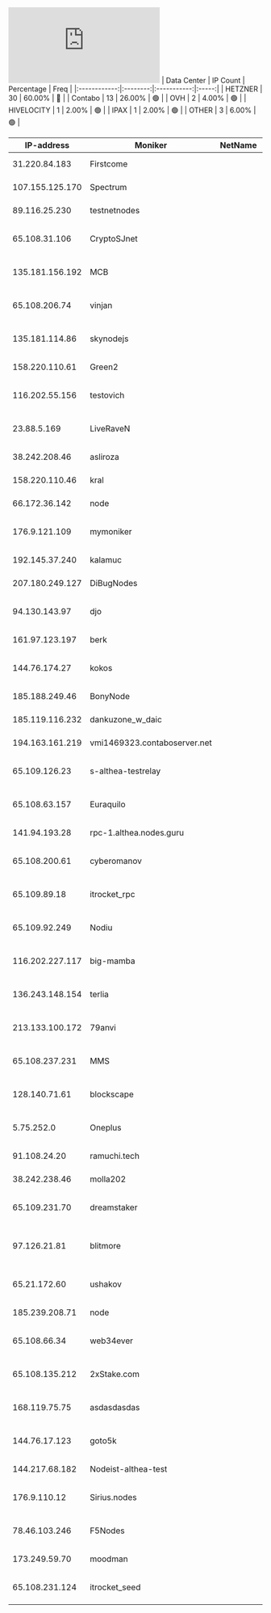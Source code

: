 ![Diagramm](https://github.com/obajay/StateSync-snapshots/blob/main/Projects/Althea/1/README.md)
| Data Center | IP Count | Percentage | Freq |
|:------------:|:--------:|:-----------:|:-----:|
| HETZNER | 30 | 60.00% | 🔴 |
| Contabo | 13 | 26.00% | 🟢 |
| OVH | 2 | 4.00% | 🟢 |
| HIVELOCITY | 1 | 2.00% | 🟢 |
| IPAX | 1 | 2.00% | 🟢 |
| OTHER | 3 | 6.00% | 🟢 |

<!-- START_TABLE -->
| IP-address | Moniker | NetName | Organization |
|-------------|-------------|-------------|-------------|
| 31.220.84.183 | Firstcome |  | AS51167 Contabo GmbH |
| 107.155.125.170 | Spectrum |  | AS29802 HIVELOCITY, Inc. |
| 89.116.25.230 | testnetnodes |  | AS51167 Contabo GmbH |
| 65.108.31.106 | CryptoSJnet |  | AS24940 Hetzner Online GmbH |
| 135.181.156.192 | MCB |  | AS24940 Hetzner Online GmbH |
| 65.108.206.74 | vinjan |  | AS24940 Hetzner Online GmbH |
| 135.181.114.86 | skynodejs |  | AS24940 Hetzner Online GmbH |
| 158.220.110.61 | Green2 |  | AS51167 Contabo GmbH |
| 116.202.55.156 | testovich |  | AS24940 Hetzner Online GmbH |
| 23.88.5.169 | LiveRaveN |  | AS24940 Hetzner Online GmbH |
| 38.242.208.46 | asliroza |  | AS51167 Contabo GmbH |
| 158.220.110.46 | kral |  | AS51167 Contabo GmbH |
| 66.172.36.142 | node |  | AS4213 Krypt Technologies |
| 176.9.121.109 | mymoniker |  | AS24940 Hetzner Online GmbH |
| 192.145.37.240 | kalamuc |  | AS51167 Contabo GmbH |
| 207.180.249.127 | DiBugNodes |  | AS51167 Contabo GmbH |
| 94.130.143.97 | djo |  | AS24940 Hetzner Online GmbH |
| 161.97.123.197 | berk |  | AS51167 Contabo GmbH |
| 144.76.174.27 | kokos |  | AS24940 Hetzner Online GmbH |
| 185.188.249.46 | BonyNode |  | AS51167 Contabo GmbH |
| 185.119.116.232 | dankuzone_w_daic |  | AS44133 IPAX GmbH |
| 194.163.161.219 | vmi1469323.contaboserver.net |  | AS51167 Contabo GmbH |
| 65.109.126.23 | s-althea-testrelay |  | AS24940 Hetzner Online GmbH |
| 65.108.63.157 | Euraquilo |  | AS24940 Hetzner Online GmbH |
| 141.94.193.28 | rpc-1.althea.nodes.guru |  | AS16276 OVH SAS |
| 65.108.200.61 | cyberomanov |  | AS24940 Hetzner Online GmbH |
| 65.109.89.18 | itrocket_rpc |  | AS24940 Hetzner Online GmbH |
| 65.109.92.249 | Nodiu |  | AS24940 Hetzner Online GmbH |
| 116.202.227.117 | big-mamba |  | AS24940 Hetzner Online GmbH |
| 136.243.148.154 | terlia |  | AS24940 Hetzner Online GmbH |
| 213.133.100.172 | 79anvi |  | AS24940 Hetzner Online GmbH |
| 65.108.237.231 | MMS |  | AS24940 Hetzner Online GmbH |
| 128.140.71.61 | blockscape |  | AS24940 Hetzner Online GmbH |
| 5.75.252.0 | Oneplus |  | AS24940 Hetzner Online GmbH |
| 91.108.24.20 | ramuchi.tech |  | AS42065 ZAO ElectronTelecom |
| 38.242.238.46 | molla202 |  | AS51167 Contabo GmbH |
| 65.109.231.70 | dreamstaker |  | AS24940 Hetzner Online GmbH |
| 97.126.21.81 | blitmore |  | AS209 CenturyLink Communications, LLC |
| 65.21.172.60 | ushakov |  | AS24940 Hetzner Online GmbH |
| 185.239.208.71 | node |  | AS51167 Contabo GmbH |
| 65.108.66.34 | web34ever |  | AS24940 Hetzner Online GmbH |
| 65.108.135.212 | 2xStake.com |  | AS24940 Hetzner Online GmbH |
| 168.119.75.75 | asdasdasdas |  | AS24940 Hetzner Online GmbH |
| 144.76.17.123 | goto5k |  | AS24940 Hetzner Online GmbH |
| 144.217.68.182 | Nodeist-althea-test |  | AS16276 OVH SAS |
| 176.9.110.12 | Sirius.nodes |  | AS24940 Hetzner Online GmbH |
| 78.46.103.246 | F5Nodes |  | AS24940 Hetzner Online GmbH |
| 173.249.59.70 | moodman |  | AS51167 Contabo GmbH |
| 65.108.231.124 | itrocket_seed |  | AS24940 Hetzner Online GmbH |

<!-- END_TABLE -->